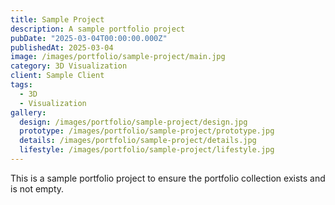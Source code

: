 ```yaml
---
title: Sample Project
description: A sample portfolio project
pubDate: "2025-03-04T00:00:00.000Z"
publishedAt: 2025-03-04
image: /images/portfolio/sample-project/main.jpg
category: 3D Visualization
client: Sample Client
tags:
  - 3D
  - Visualization
gallery:
  design: /images/portfolio/sample-project/design.jpg
  prototype: /images/portfolio/sample-project/prototype.jpg
  details: /images/portfolio/sample-project/details.jpg
  lifestyle: /images/portfolio/sample-project/lifestyle.jpg
---
```


This is a sample portfolio project to ensure the portfolio collection exists and is not empty.
